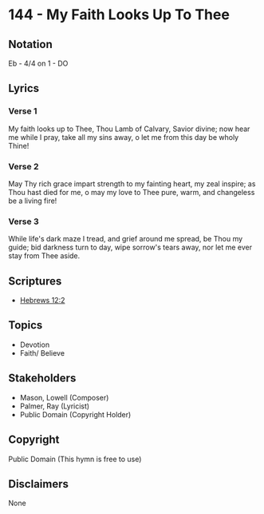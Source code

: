# 144 - My Faith Looks Up To Thee

## Notation

Eb - 4/4 on 1 - DO

## Lyrics

### Verse 1

My faith looks up to Thee, Thou Lamb of Calvary, Savior divine; now hear me while I pray, take all my sins away, o let me from this day be wholy Thine!

### Verse 2

May Thy rich grace impart strength to my fainting heart, my zeal inspire; as Thou hast died for me, o may my love to Thee pure, warm, and changeless be a living fire!

### Verse 3

While life's dark maze I tread, and grief around me spread, be Thou my guide; bid darkness turn to day, wipe sorrow's tears away, nor let me ever stay from Thee aside.


## Scriptures

- [Hebrews 12:2](https://www.biblegateway.com/passage/?search=Hebrews%2012%3A2)

## Topics

- Devotion
- Faith/ Believe

## Stakeholders

- Mason, Lowell (Composer)
- Palmer, Ray (Lyricist)
- Public Domain (Copyright Holder)

## Copyright

Public Domain
(This hymn is free to use)

## Disclaimers

None

